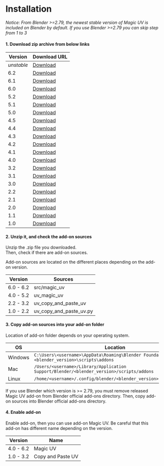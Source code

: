 # Installation

*Notice: From Blender >=2.79, the newest stable version of Magic UV is included on Blender by default. If you use Blender >=2.79 you can skip step from 1 to 3*


#### 1. Download zip archive from below links

|Version|Download URL|
|---|---|
|*unstable*|[Download](https://github.com/nutti/Magic-UV/archive/develop.zip)|
|6.2|[Download](https://github.com/nutti/Magic-UV/releases/tag/v6.2)|
|6.1|[Download](https://github.com/nutti/Magic-UV/releases/tag/v6.1)|
|6.0|[Download](https://github.com/nutti/Magic-UV/releases/tag/v6.0)|
|5.2|[Download](https://github.com/nutti/Magic-UV/releases/tag/v5.2)|
|5.1|[Download](https://github.com/nutti/Magic-UV/releases/tag/v5.1)|
|5.0|[Download](https://github.com/nutti/Magic-UV/releases/tag/v5.0)|
|4.5|[Download](https://github.com/nutti/Magic-UV/releases/tag/v4.5)|
|4.4|[Download](https://github.com/nutti/Magic-UV/releases/tag/v4.4)|
|4.3|[Download](https://github.com/nutti/Magic-UV/releases/tag/v4.3)|
|4.2|[Download](https://github.com/nutti/Magic-UV/releases/tag/v4.2)|
|4.1|[Download](https://github.com/nutti/Magic-UV/releases/tag/v4.1)|
|4.0|[Download](https://github.com/nutti/Magic-UV/releases/tag/v4.0)|
|3.2|[Download](https://github.com/nutti/Magic-UV/releases/tag/v3.2)|
|3.1|[Download](https://github.com/nutti/Magic-UV/releases/tag/v3.1)|
|3.0|[Download](https://github.com/nutti/Magic-UV/releases/tag/v3.0)|
|2.2|[Download](https://github.com/nutti/Magic-UV/releases/tag/v2.2)|
|2.1|[Download](https://github.com/nutti/Magic-UV/releases/tag/v2.1)|
|2.0|[Download](https://github.com/nutti/Magic-UV/releases/tag/v2.0)|
|1.1|[Download](https://github.com/nutti/Magic-UV/releases/tag/v1.1)|
|1.0|[Download](https://github.com/nutti/Magic-UV/releases/tag/v1.0)|


#### 2. Unzip it, and check the add-on sources

Unzip the .zip file you downloaded.  
Then, check if there are add-on sources.

Add-on sources are located on the different places depending on the add-on version.

|Version|Sources|
|---|---|
|6.0 - 6.2|src/magic_uv|
|4.0 - 5.2|uv_magic_uv|
|2.2 - 3.2|uv_copy_and_paste_uv|
|1.0 - 2.2|uv_copy_and_paste_uv.py|


#### 3. Copy add-on sources into your add-on folder

Location of add-on folder depends on your operating system.

|OS|Location|
|---|---|
|Windows|`C:\Users\<username>\AppData\Roaming\Blender Foundation\Blender\<blender_version>\scripts\addons`|
|Mac|`/Users/<username>/Library/Application Support/Blender/<blender_version>/scripts/addons`|
|Linux|`/home/<username>/.config/blender/<blender_version>/scripts/addons`|

If you use Blender which version is >= 2.79, you must remove released Magic UV add-on from Blender official add-ons directory.
Then, copy add-on sources into Blender official add-ons directory.


#### 4. Enable add-on

Enable add-on, then you can use add-on Magic UV.
Be careful that this add-on has different name depending on the version.

|Version|Name|
|---|---|
|4.0 - 6.2|Magic UV|
|1.0 - 3.2|Copy and Paste UV|
